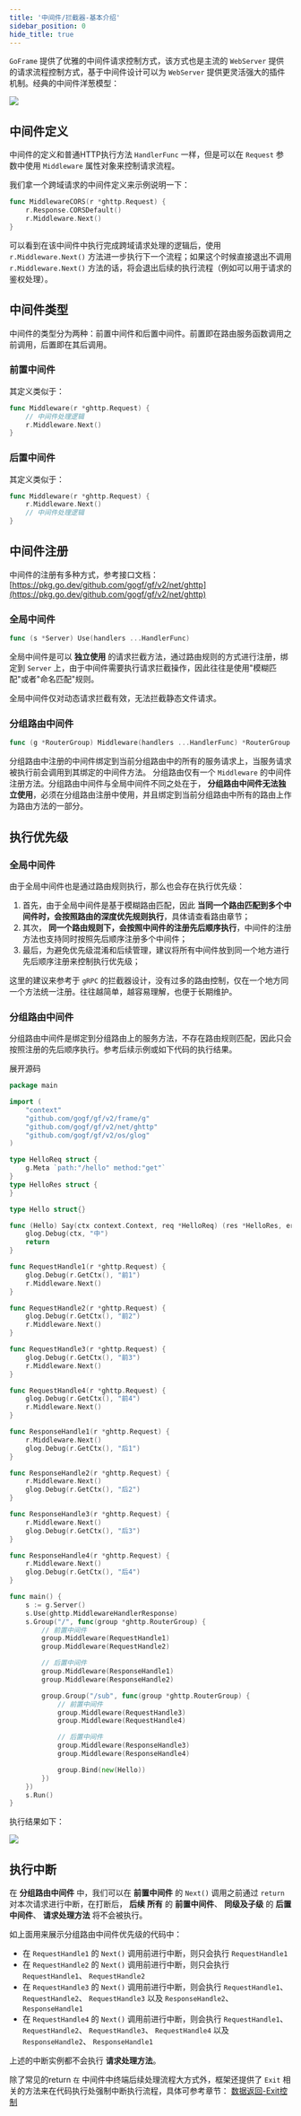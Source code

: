 ```yaml
---
title: '中间件/拦截器-基本介绍'
sidebar_position: 0
hide_title: true
---
```


`GoFrame` 提供了优雅的中间件请求控制方式，该方式也是主流的 `WebServer` 提供的请求流程控制方式，基于中间件设计可以为 `WebServer` 提供更灵活强大的插件机制。经典的中间件洋葱模型：

![](/markdown/159394e51022ad3b6d0401df32d548ea.png)

## 中间件定义

中间件的定义和普通HTTP执行方法 `HandlerFunc` 一样，但是可以在 `Request` 参数中使用 `Middleware` 属性对象来控制请求流程。

我们拿一个跨域请求的中间件定义来示例说明一下：

```go
func MiddlewareCORS(r *ghttp.Request) {
    r.Response.CORSDefault()
    r.Middleware.Next()
}
```

可以看到在该中间件中执行完成跨域请求处理的逻辑后，使用 `r.Middleware.Next()` 方法进一步执行下一个流程；如果这个时候直接退出不调用 `r.Middleware.Next()` 方法的话，将会退出后续的执行流程（例如可以用于请求的鉴权处理）。

## 中间件类型

中间件的类型分为两种：前置中间件和后置中间件。前置即在路由服务函数调用之前调用，后置即在其后调用。

### 前置中间件

其定义类似于：

```go
func Middleware(r *ghttp.Request) {
    // 中间件处理逻辑
    r.Middleware.Next()
}
```

### 后置中间件

其定义类似于：

```go
func Middleware(r *ghttp.Request) {
    r.Middleware.Next()
    // 中间件处理逻辑
}
```

## 中间件注册

中间件的注册有多种方式，参考接口文档： [https://pkg.go.dev/github.com/gogf/gf/v2/net/ghttp](https://pkg.go.dev/github.com/gogf/gf/v2/net/ghttp)

### 全局中间件

```go
func (s *Server) Use(handlers ...HandlerFunc)
```

全局中间件是可以 **独立使用** 的请求拦截方法，通过路由规则的方式进行注册，绑定到 `Server` 上，由于中间件需要执行请求拦截操作，因此往往是使用"模糊匹配"或者"命名匹配"规则。

全局中间件仅对动态请求拦截有效，无法拦截静态文件请求。

### 分组路由中间件

```go
func (g *RouterGroup) Middleware(handlers ...HandlerFunc) *RouterGroup
```

分组路由中注册的中间件绑定到当前分组路由中的所有的服务请求上，当服务请求被执行前会调用到其绑定的中间件方法。 分组路由仅有一个 `Middleware` 的中间件注册方法。分组路由中间件与全局中间件不同之处在于， **分组路由中间件无法独立使用**，必须在分组路由注册中使用，并且绑定到当前分组路由中所有的路由上作为路由方法的一部分。

## 执行优先级

### 全局中间件

由于全局中间件也是通过路由规则执行，那么也会存在执行优先级：

1. 首先，由于全局中间件是基于模糊路由匹配，因此 **当同一个路由匹配到多个中间件时，会按照路由的深度优先规则执行**，具体请查看路由章节；
2. 其次， **同一个路由规则下，会按照中间件的注册先后顺序执行**，中间件的注册方法也支持同时按照先后顺序注册多个中间件；
3. 最后，为避免优先级混淆和后续管理，建议将所有中间件放到同一个地方进行先后顺序注册来控制执行优先级；

这里的建议来参考于 `gRPC` 的拦截器设计，没有过多的路由控制，仅在一个地方同一个方法统一注册。往往越简单，越容易理解，也便于长期维护。

### 分组路由中间件

分组路由中间件是绑定到分组路由上的服务方法，不存在路由规则匹配，因此只会按照注册的先后顺序执行。参考后续示例或如下代码的执行结果。

展开源码

```go
package main

import (
    "context"
    "github.com/gogf/gf/v2/frame/g"
    "github.com/gogf/gf/v2/net/ghttp"
    "github.com/gogf/gf/v2/os/glog"
)

type HelloReq struct {
    g.Meta `path:"/hello" method:"get"`
}
type HelloRes struct {
}

type Hello struct{}

func (Hello) Say(ctx context.Context, req *HelloReq) (res *HelloRes, err error) {
    glog.Debug(ctx, "中")
    return
}

func RequestHandle1(r *ghttp.Request) {
    glog.Debug(r.GetCtx(), "前1")
    r.Middleware.Next()
}

func RequestHandle2(r *ghttp.Request) {
    glog.Debug(r.GetCtx(), "前2")
    r.Middleware.Next()
}

func RequestHandle3(r *ghttp.Request) {
    glog.Debug(r.GetCtx(), "前3")
    r.Middleware.Next()
}

func RequestHandle4(r *ghttp.Request) {
    glog.Debug(r.GetCtx(), "前4")
    r.Middleware.Next()
}

func ResponseHandle1(r *ghttp.Request) {
    r.Middleware.Next()
    glog.Debug(r.GetCtx(), "后1")
}

func ResponseHandle2(r *ghttp.Request) {
    r.Middleware.Next()
    glog.Debug(r.GetCtx(), "后2")
}

func ResponseHandle3(r *ghttp.Request) {
    r.Middleware.Next()
    glog.Debug(r.GetCtx(), "后3")
}

func ResponseHandle4(r *ghttp.Request) {
    r.Middleware.Next()
    glog.Debug(r.GetCtx(), "后4")
}

func main() {
    s := g.Server()
    s.Use(ghttp.MiddlewareHandlerResponse)
    s.Group("/", func(group *ghttp.RouterGroup) {
        // 前置中间件
        group.Middleware(RequestHandle1)
        group.Middleware(RequestHandle2)

        // 后置中间件
        group.Middleware(ResponseHandle1)
        group.Middleware(ResponseHandle2)

        group.Group("/sub", func(group *ghttp.RouterGroup) {
            // 前置中间件
            group.Middleware(RequestHandle3)
            group.Middleware(RequestHandle4)

            // 后置中间件
            group.Middleware(ResponseHandle3)
            group.Middleware(ResponseHandle4)

            group.Bind(new(Hello))
        })
    })
    s.Run()
}
```

执行结果如下：

![](/markdown/74e18caf829c360f597ea59f506f5e59.png)

## 执行中断

在 **分组路由中间件** 中，我们可以在 **前置中间件** 的 `Next()` 调用之前通过 `return` 对本次请求进行中断，在打断后， **后续** **所有** 的 **前置中间件**、 **同级及子级** 的 **后置中间件**、 **请求处理方法** 将不会被执行。

如上面用来展示分组路由中间件优先级的代码中：

- 在 `RequestHandle1` 的 `Next()` 调用前进行中断，则只会执行 `RequestHandle1`
- 在 `RequestHandle2` 的 `Next()` 调用前进行中断，则只会执行 `RequestHandle1`、 `RequestHandle2`
- 在 `RequestHandle3` 的 `Next()` 调用前进行中断，则会执行 `RequestHandle1`、 `RequestHandle2`、 `RequestHandle3` 以及 `ResponseHandle2`、 `ResponseHandle1`
- 在 `RequestHandle4` 的 `Next()` 调用前进行中断，则会执行 `RequestHandle1`、 `RequestHandle2`、 `RequestHandle3`、 `RequestHandle4` 以及 `ResponseHandle2`、 `ResponseHandle1`

上述的中断实例都不会执行 **请求处理方法**。

除了常见的return `在` 中间件中终端后续处理流程大方式外，框架还提供了 `Exit` 相关的方法来在代码执行处强制中断执行流程，具体可参考章节： [数据返回-Exit控制](output/goframe-v2.6-md/WEB服务开发/数据返回/数据返回-Exit控制)